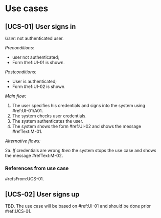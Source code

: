 # Use cases 

## [UCS-01] User signs in
*User:* not authenticated user.

*Preconditions:*

- user not authenticated;
- Form #ref:UI-01 is shown.

*Postconditions:*

- User is authenticated;
- Form #ref:UI-02 is shown.

*Main flow:*

1. The user specifies his credentials and signs into the system using #ref:UI-01/A01.
2. The system checks user credentials.
3. The system authenticates the user.
4. The system shows the form #ref:UI-02 and shows the message #refText:M-01.

*Alternative flows:*

2a. *If* credentials are wrong *then* the system stops the use case and shows the message #refText:M-02.

### References from use case
#refsFrom:UCS-01.

## [UCS-02] User signs up
TBD.
The use case will be based on #ref:UI-01 and should be done prior #ref:UCS-01.
